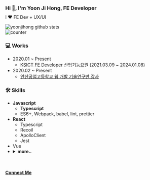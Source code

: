 ### Hi 👋, I'm Yoon Ji Hong, FE Developer
<div style="margin-top: -6px">
  <p style="font-size: 14px; opacity: 1">I ❤️ FE Dev + UX/UI</p>
</div>


![yoonjihong github stats](https://github-readme-stats.vercel.app/api?username=yoonjihong&count_private=true&show_icons=true&theme=monokai)  
![counter](https://komarev.com/ghpvc/?username=yoonjihong)
<!-- ### FE Developer -->


### 💻 Works
- 2020.01 ~ Present
  - <a href="http://ksict.com/">KSICT FE Developer</a> 산업기능요원 (2021.03.09 ~ 2024.01.08)
- 2020.02 ~ Present 
  - <a href="https://jiiiihong.tistory.com/" target="_blank">안산공업고등학교 웹 개발 기술연구반 강사</a>

### 🛠 Skills
- **Javascript**
  - **Typescript**
  - ES6+, Webpack, babel, lint, prettier
- **React**
  - Typescript
  - Recoil
  - ApolloClient
  - Jest
- Vue
- <details>
    <summary><b>more..</b></summary>
    <ul>
      <li>
        HTML
      </li>
      <li>
        CSS
        <ul>
          <li>scss, sass</li>
          <li>Styled-component, material-ui, AntD</li>
        </ul>
      </li>
      <li>
        PHP
      </li>
      <li>
        Mysql
      </li>
      <li>
        Flutter
      </li>
      <li>
        GraphQL
      </li>
    </ul>
  </details>


<br />

<h4><a href="mailto:wmsttks@gmail.com">Connect Me</a></h4>
<!-- [contact via email ✉️](mailto:wmsttks@gmail.com) -->

<!-- ## ⭐️ Interest

- **Main**: React, Typescript
- **Side**: UI/UX, Flutter -->
<!-- - **Humanly**: Netflix(always watching "Friends"), Action movie, cityPop -->
